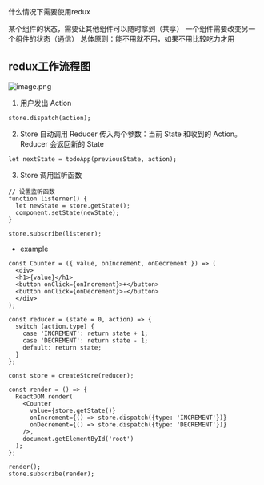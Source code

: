 什么情况下需要使用redux

某个组件的状态，需要让其他组件可以随时拿到（共享）
一个组件需要改变另一个组件的状态（通信）
总体原则：能不用就不用，如果不用比较吃力才用



## redux工作流程图
![image.png](https://p6-juejin.byteimg.com/tos-cn-i-k3u1fbpfcp/26b98b1864624057838f6b2259c72ba5~tplv-k3u1fbpfcp-watermark.image?)

1) 用户发出 Action
```
store.dispatch(action);
```
2) Store 自动调用 Reducer
传入两个参数：当前 State 和收到的 Action。 Reducer 会返回新的 State 
```
let nextState = todoApp(previousState, action);
```
3) Store 调用监听函数

```
// 设置监听函数
function listerner() {
  let newState = store.getState();
  component.setState(newState);   
}

store.subscribe(listener);
```


- example

```
const Counter = ({ value, onIncrement, onDecrement }) => (
  <div>
  <h1>{value}</h1>
  <button onClick={onIncrement}>+</button>
  <button onClick={onDecrement}>-</button>
  </div>
);

const reducer = (state = 0, action) => {
  switch (action.type) {
    case 'INCREMENT': return state + 1;
    case 'DECREMENT': return state - 1;
    default: return state;
  }
};

const store = createStore(reducer);

const render = () => {
  ReactDOM.render(
    <Counter
      value={store.getState()}
      onIncrement={() => store.dispatch({type: 'INCREMENT'})}
      onDecrement={() => store.dispatch({type: 'DECREMENT'})}
    />,
    document.getElementById('root')
  );
};

render();
store.subscribe(render);
```